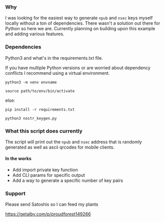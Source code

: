 ### Why

I was looking for the easiest way to generate `npub` and `nsec` keys myself locally without a ton of dependencies. There wasn't a solution out there for Python so here we are. Currently planning on building upon this example and adding various features. 

### Dependencies

Python3 and what's in the requirements.txt file.

If you have multiple Python versions or are worried about dependency conflicts I recommend using a virtual environment.

`python3 -m venv envname`

`source path/to/env/bin/activate`

else:

`pip install -r requirements.txt`

`python3 nostr_keygen.py`

### What this script does currently

The script will print out the `npub` and `nsec` address that is randomly generated as well as ascii qrcodes for mobile clients.

#### In the works

- Add import private key function 
- Add CLI params for specific output
- Add a way to generate a specific number of key pairs

### Support

Please send Satoshis so I can feed my plants

https://getalby.com/p/proudforest149266
